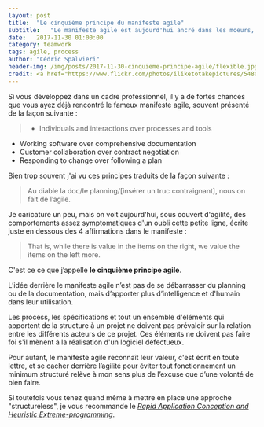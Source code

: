 ```yaml
---
layout: post
title:  "Le cinquième principe du manifeste agile"
subtitle:   "Le manifeste agile est aujourd'hui ancré dans les moeurs, mais il est souvent interprété de façon trop rapide"
date:   2017-11-30 01:00:00
category: teamwork
tags: agile, process
author: "Cédric Spalvieri"
header-img: /img/posts/2017-11-30-cinquieme-principe-agile/flexible.jpg
credit: <a href="https://www.flickr.com/photos/iliketotakepictures/5480553207/">sharon g - "melinda2"</a>
---
```


Si vous développez dans un cadre professionnel, il y a de fortes chances que vous ayez déjà rencontré le fameux manifeste agile, souvent présenté de la 
façon suivante :

> - Individuals and interactions over processes and tools  
- Working software over comprehensive documentation  
- Customer collaboration over contract negotiation  
- Responding to change over following a plan  


Bien trop souvent j'ai vu ces principes traduits de la façon suivante :
> Au diable la doc/le planning/[insérer un truc contraignant], nous on fait de l’agile.

Je caricature un peu, mais on voit aujourd'hui, sous couvert d'agilité, des comportements assez symptomatiques d'un oubli cette petite ligne, écrite juste en dessous des 4 affirmations dans le manifeste :

> That is, while there is value in the items on the right, we value the items on the left more. 

C'est ce ce que j’appelle **le cinquième principe agile**.

L’idée derrière le manifeste agile n’est pas de se débarrasser du planning ou de la documentation, mais d’apporter plus d’intelligence et d'humain dans leur utilisation.

Les process, les spécifications et tout un ensemble d'éléments qui apportent de la structure à un projet ne doivent pas prévaloir sur la relation entre les différents acteurs de ce projet. Ces éléments ne doivent pas faire foi s'il mènent à la réalisation d'un logiciel défectueux. 

Pour autant, le manifeste agile reconnaît leur valeur, c'est écrit en toute lettre, et se cacher derrière l’agilité pour éviter tout fonctionnement un minimum structuré relève à mon sens plus de l’excuse que d’une volonté de bien faire. 

Si toutefois vous tenez quand même à mettre en place une approche "structureless", je vous recommande le [_Rapid Application Conception and Heuristic Extreme-programming_](http://www.la-rache.com/).
